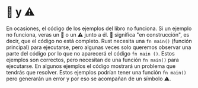 # 🚧 y ⚠️

En ocasiones, el código de los ejemplos del libro no funciona. Si un ejemplo no funciona, veras un 🚧 o un ⚠️ junto a él. 🚧 significa "en construcción", es decir, que el código no está completo. Rust necesita una `fn main()` (función principal) para ejecutarse, pero algunas veces solo queremos observar una parte del código por lo que no aparecerá el código `fn main ()`. Estos ejemplos son correctos, pero necesitan de una función `fn main()` para ejecutarse. En algunos ejemplos el código mostrará un problema que tendrás que resolver. Estos ejemplos podrían tener una función `fn main()` pero generarán un error y por eso se acompañan de un símbolo ⚠️.